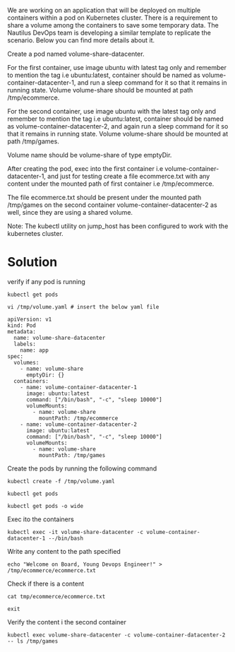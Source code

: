 We are working on an application that will be deployed on multiple containers within a pod on Kubernetes cluster. There is a requirement to share a volume among the containers to save some temporary data. The Nautilus DevOps team is developing a similar template to replicate the scenario. Below you can find more details about it.



Create a pod named volume-share-datacenter.

For the first container, use image ubuntu with latest tag only and remember to mention the tag i.e ubuntu:latest, container should be named as volume-container-datacenter-1, and run a sleep command for it so that it remains in running state. Volume volume-share should be mounted at path /tmp/ecommerce.

For the second container, use image ubuntu with the latest tag only and remember to mention the tag i.e ubuntu:latest, container should be named as volume-container-datacenter-2, and again run a sleep command for it so that it remains in running state. Volume volume-share should be mounted at path /tmp/games.

Volume name should be volume-share of type emptyDir.

After creating the pod, exec into the first container i.e volume-container-datacenter-1, and just for testing create a file ecommerce.txt with any content under the mounted path of first container i.e /tmp/ecommerce.

The file ecommerce.txt should be present under the mounted path /tmp/games on the second container volume-container-datacenter-2 as well, since they are using a shared volume.

Note: The kubectl utility on jump_host has been configured to work with the kubernetes cluster.


Solution
========

verify if any pod is running
```
kubectl get pods
```
```
vi /tmp/volume.yaml # insert the below yaml file
```
```
apiVersion: v1
kind: Pod
metadata:
  name: volume-share-datacenter
  labels:
    name: app
spec:
  volumes:
    - name: volume-share
      emptyDir: {}
  containers:
    - name: volume-container-datacenter-1
      image: ubuntu:latest
      command: ["/bin/bash", "-c", "sleep 10000"]
      volumeMounts:
        - name: volume-share
          mountPath: /tmp/ecommerce
    - name: volume-container-datacenter-2
      image: ubuntu:latest
      command: ["/bin/bash", "-c", "sleep 10000"]
      volumeMounts:
        - name: volume-share
          mountPath: /tmp/games
```

Create the pods by running the following command
```
kubectl create -f /tmp/volume.yaml
```
```
kubectl get pods
```
```
kubectl get pods -o wide
```
Exec ito the containers
```
kubectl exec -it volume-share-datacenter -c volume-container-datacenter-1 --/bin/bash
```

Write any content to the path specified
```
echo "Welcome on Board, Young Devops Engineer!" > /tmp/ecommerce/ecommerce.txt
```

Check if there is a content
```
cat tmp/ecommerce/ecommerce.txt
```

```
exit
```

Verify the content i the second container
```
kubectl exec volume-share-datacenter -c volume-container-datacenter-2 -- ls /tmp/games 
```
